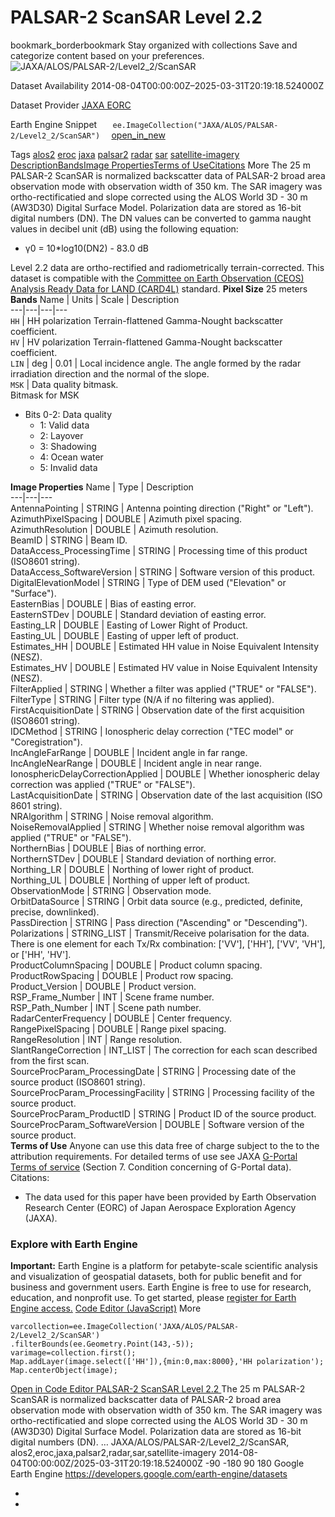  
#  PALSAR-2 ScanSAR Level 2.2 
bookmark_borderbookmark Stay organized with collections  Save and categorize content based on your preferences.
![JAXA/ALOS/PALSAR-2/Level2_2/ScanSAR](https://developers.google.com/earth-engine/datasets/images/JAXA/JAXA_ALOS_PALSAR-2_Level2_2_ScanSAR_sample.png) 

Dataset Availability
    2014-08-04T00:00:00Z–2025-03-31T20:19:18.524000Z 

Dataset Provider
     [ JAXA EORC ](https://www.eorc.jaxa.jp/ALOS/en/dataset/palsar2_l22_e.htm) 

Earth Engine Snippet
     `    ee.ImageCollection("JAXA/ALOS/PALSAR-2/Level2_2/ScanSAR")   ` [ open_in_new ](https://code.earthengine.google.com/?scriptPath=Examples:Datasets/JAXA/JAXA_ALOS_PALSAR-2_Level2_2_ScanSAR) 

Tags
     [alos2](https://developers.google.com/earth-engine/datasets/tags/alos2) [eroc](https://developers.google.com/earth-engine/datasets/tags/eroc) [jaxa](https://developers.google.com/earth-engine/datasets/tags/jaxa) [palsar2](https://developers.google.com/earth-engine/datasets/tags/palsar2) [radar](https://developers.google.com/earth-engine/datasets/tags/radar) [sar](https://developers.google.com/earth-engine/datasets/tags/sar) [satellite-imagery](https://developers.google.com/earth-engine/datasets/tags/satellite-imagery)
[Description](https://developers.google.com/earth-engine/datasets/catalog/JAXA_ALOS_PALSAR-2_Level2_2_ScanSAR#description)[Bands](https://developers.google.com/earth-engine/datasets/catalog/JAXA_ALOS_PALSAR-2_Level2_2_ScanSAR#bands)[Image Properties](https://developers.google.com/earth-engine/datasets/catalog/JAXA_ALOS_PALSAR-2_Level2_2_ScanSAR#image-properties)[Terms of Use](https://developers.google.com/earth-engine/datasets/catalog/JAXA_ALOS_PALSAR-2_Level2_2_ScanSAR#terms-of-use)[Citations](https://developers.google.com/earth-engine/datasets/catalog/JAXA_ALOS_PALSAR-2_Level2_2_ScanSAR#citations) More
The 25 m PALSAR-2 ScanSAR is normalized backscatter data of PALSAR-2 broad area observation mode with observation width of 350 km. The SAR imagery was ortho-rectificatied and slope corrected using the ALOS World 3D - 30 m (AW3D30) Digital Surface Model. Polarization data are stored as 16-bit digital numbers (DN). The DN values can be converted to gamma naught values in decibel unit (dB) using the following equation:
  * γ0 = 10*log10(DN2) - 83.0 dB


Level 2.2 data are ortho-rectified and radiometrically terrain-corrected.
This dataset is compatible with the [Committee on Earth Observation (CEOS)](https://ceos.org/) [Analysis Ready Data for LAND (CARD4L)](https://ceos.org/ard/files/PFS/NRB/v5.5/CARD4L-PFS_NRB_v5.5.pdf) standard.
**Pixel Size** 25 meters 
**Bands**
Name | Units | Scale | Description  
---|---|---|---  
`HH` | HH polarization Terrain-flattened Gamma-Nought backscatter coefficient.  
`HV` | HV polarization Terrain-flattened Gamma-Nought backscatter coefficient.  
`LIN` | deg | 0.01 | Local incidence angle. The angle formed by the radar irradiation direction and the normal of the slope.  
`MSK` | Data quality bitmask.  
Bitmask for MSK
  * Bits 0-2: Data quality 
    * 1: Valid data
    * 2: Layover
    * 3: Shadowing
    * 4: Ocean water
    * 5: Invalid data

  
**Image Properties**
Name | Type | Description  
---|---|---  
AntennaPointing | STRING | Antenna pointing direction ("Right" or "Left").  
AzimuthPixelSpacing | DOUBLE | Azimuth pixel spacing.  
AzimuthResolution | DOUBLE | Azimuth resolution.  
BeamID | STRING | Beam ID.  
DataAccess_ProcessingTime | STRING | Processing time of this product (ISO8601 string).  
DataAccess_SoftwareVersion | STRING | Software version of this product.  
DigitalElevationModel | STRING | Type of DEM used ("Elevation" or "Surface").  
EasternBias | DOUBLE | Bias of easting error.  
EasternSTDev | DOUBLE | Standard deviation of easting error.  
Easting_LR | DOUBLE | Easting of Lower Right of Product.  
Easting_UL | DOUBLE | Easting of upper left of product.  
Estimates_HH | DOUBLE | Estimated HH value in Noise Equivalent Intensity (NESZ).  
Estimates_HV | DOUBLE | Estimated HV value in Noise Equivalent Intensity (NESZ).  
FilterApplied | STRING | Whether a filter was applied ("TRUE" or "FALSE").  
FilterType | STRING | Filter type (N/A if no filtering was applied).  
FirstAcquisitionDate | STRING | Observation date of the first acquisition (ISO8601 string).  
IDCMethod | STRING | Ionospheric delay correction ("TEC model" or "Coregistration").  
IncAngleFarRange | DOUBLE | Incident angle in far range.  
IncAngleNearRange | DOUBLE | Incident angle in near range.  
IonosphericDelayCorrectionApplied | DOUBLE | Whether ionospheric delay correction was applied ("TRUE" or "FALSE").  
LastAcquisitionDate | STRING | Observation date of the last acquisition (ISO 8601 string).  
NRAlgorithm | STRING | Noise removal algorithm.  
NoiseRemovalApplied | STRING | Whether noise removal algorithm was applied ("TRUE" or "FALSE").  
NorthernBias | DOUBLE | Bias of northing error.  
NorthernSTDev | DOUBLE | Standard deviation of northing error.  
Northing_LR | DOUBLE | Northing of lower right of product.  
Northing_UL | DOUBLE | Northing of upper left of product.  
ObservationMode | STRING | Observation mode.  
OrbitDataSource | STRING | Orbit data source (e.g., predicted, definite, precise, downlinked).  
PassDirection | STRING | Pass direction ("Ascending" or "Descending").  
Polarizations | STRING_LIST | Transmit/Receive polarisation for the data. There is one element for each Tx/Rx combination: ['VV'], ['HH'], ['VV', 'VH'], or ['HH', 'HV'].  
ProductColumnSpacing | DOUBLE | Product column spacing.  
ProductRowSpacing | DOUBLE | Product row spacing.  
Product_Version | DOUBLE | Product version.  
RSP_Frame_Number | INT | Scene frame number.  
RSP_Path_Number | INT | Scene path number.  
RadarCenterFrequency | DOUBLE | Center frequency.  
RangePixelSpacing | DOUBLE | Range pixel spacing.  
RangeResolution | INT | Range resolution.  
SlantRangeCorrection | INT_LIST | The correction for each scan described from the first scan.  
SourceProcParam_ProcessingDate | STRING | Processing date of the source product (ISO8601 string).  
SourceProcParam_ProcessingFacility | STRING | Processing facility of the source product.  
SourceProcParam_ProductID | STRING | Product ID of the source product.  
SourceProcParam_SoftwareVersion | DOUBLE | Software version of the source product.  
**Terms of Use**
Anyone can use this data free of charge subject to the to the attribution requirements. For detailed terms of use see JAXA [G-Portal Terms of service](https://gportal.jaxa.jp/gpr/index/eula?lang=en) (Section 7. Condition concerning of G-Portal data).
Citations:
  * The data used for this paper have been provided by Earth Observation Research Center (EORC) of Japan Aerospace Exploration Agency (JAXA).


### Explore with Earth Engine
**Important:** Earth Engine is a platform for petabyte-scale scientific analysis and visualization of geospatial datasets, both for public benefit and for business and government users. Earth Engine is free to use for research, education, and nonprofit use. To get started, please [register for Earth Engine access.](https://console.cloud.google.com/earth-engine)
[Code Editor (JavaScript)](https://developers.google.com/earth-engine/datasets/catalog/JAXA_ALOS_PALSAR-2_Level2_2_ScanSAR#code-editor-javascript-sample) More
```
varcollection=ee.ImageCollection('JAXA/ALOS/PALSAR-2/Level2_2/ScanSAR')
.filterBounds(ee.Geometry.Point(143,-5));
varimage=collection.first();
Map.addLayer(image.select(['HH']),{min:0,max:8000},'HH polarization');
Map.centerObject(image);
```
[ Open in Code Editor ](https://code.earthengine.google.com/?scriptPath=Examples:Datasets/JAXA/JAXA_ALOS_PALSAR-2_Level2_2_ScanSAR)
[ PALSAR-2 ScanSAR Level 2.2 ](https://developers.google.com/earth-engine/datasets/catalog/JAXA_ALOS_PALSAR-2_Level2_2_ScanSAR)
The 25 m PALSAR-2 ScanSAR is normalized backscatter data of PALSAR-2 broad area observation mode with observation width of 350 km. The SAR imagery was ortho-rectificatied and slope corrected using the ALOS World 3D - 30 m (AW3D30) Digital Surface Model. Polarization data are stored as 16-bit digital numbers (DN). …
JAXA/ALOS/PALSAR-2/Level2_2/ScanSAR, alos2,eroc,jaxa,palsar2,radar,sar,satellite-imagery 
2014-08-04T00:00:00Z/2025-03-31T20:19:18.524000Z
-90 -180 90 180 
Google Earth Engine
https://developers.google.com/earth-engine/datasets
  * [ ](https://doi.org/https://www.eorc.jaxa.jp/ALOS/en/dataset/palsar2_l22_e.htm)
  * [ ](https://doi.org/https://developers.google.com/earth-engine/datasets/catalog/JAXA_ALOS_PALSAR-2_Level2_2_ScanSAR)


